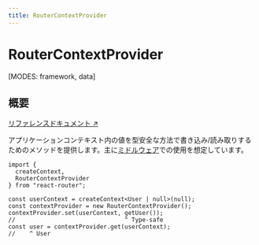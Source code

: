```yaml
---
title: RouterContextProvider
---
```


# RouterContextProvider

<!--
⚠️ ⚠️ IMPORTANT ⚠️ ⚠️ 

Thank you for helping improve our documentation!

This file is auto-generated from the JSDoc comments in the source
code, so please edit the JSDoc comments in the file below and this
file will be re-generated once those changes are merged.

https://github.com/remix-run/react-router/blob/main/packages/react-router/lib/router/utils.ts
-->

[MODES: framework, data]

## 概要

[リファレンスドキュメント ↗](https://api.reactrouter.com/v7/classes/react_router.RouterContextProvider.html)

アプリケーションコンテキスト内の値を型安全な方法で書き込み/読み取りするためのメソッドを提供します。主に[ミドルウェア](../../how-to/middleware)での使用を想定しています。

```tsx
import {
  createContext,
  RouterContextProvider
} from "react-router";

const userContext = createContext<User | null>(null);
const contextProvider = new RouterContextProvider();
contextProvider.set(userContext, getUser());
//                               ^ Type-safe
const user = contextProvider.get(userContext);
//    ^ User
```